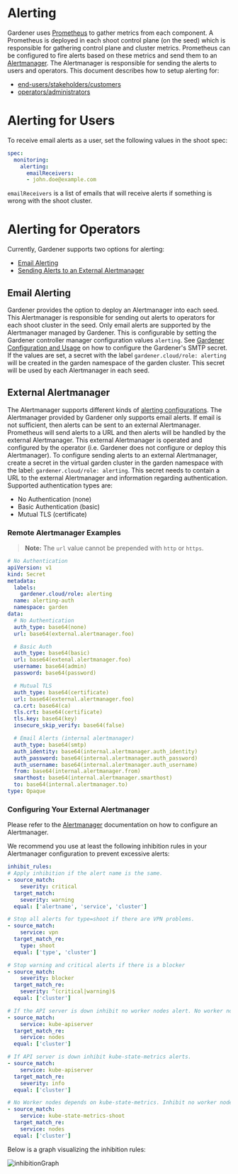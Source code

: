 # Alerting

Gardener uses [Prometheus](https://prometheus.io/) to gather metrics from each component. A Prometheus is deployed in each shoot control plane (on the seed) which is responsible for gathering control plane and cluster metrics. Prometheus can be configured to fire alerts based on these metrics and send them to an [Alertmanager](https://prometheus.io/docs/alerting/alertmanager/). The Alertmanager is responsible for sending the alerts to users and operators. This document describes how to setup alerting for:

- [end-users/stakeholders/customers](#alerting-for-users)
- [operators/administrators](#alerting-for-operators)

# Alerting for Users

To receive email alerts as a user, set the following values in the shoot spec:

```yaml
spec:
  monitoring:
    alerting:
      emailReceivers:
      - john.doe@example.com
```

`emailReceivers` is a list of emails that will receive alerts if something is wrong with the shoot cluster.

# Alerting for Operators

Currently, Gardener supports two options for alerting:

- [Email Alerting](#email-alerting)
- [Sending Alerts to an External Alertmanager](#external-alertmanager)

## Email Alerting

Gardener provides the option to deploy an Alertmanager into each seed. This Alertmanager is responsible for sending out alerts to operators for each shoot cluster in the seed. Only email alerts are supported by the Alertmanager managed by Gardener. This is configurable by setting the Gardener controller manager configuration values `alerting`. See [Gardener Configuration and Usage](../operations/configuration.md) on how to configure the Gardener's SMTP secret. If the values are set, a secret with the label `gardener.cloud/role: alerting` will be created in the garden namespace of the garden cluster. This secret will be used by each Alertmanager in each seed.

## External Alertmanager

The Alertmanager supports different kinds of [alerting configurations](https://prometheus.io/docs/alerting/configuration/). The Alertmanager provided by Gardener only supports email alerts. If email is not sufficient, then alerts can be sent to an external Alertmanager. Prometheus will send alerts to a URL and then alerts will be handled by the external Alertmanager. This external Alertmanager is operated and configured by the operator (i.e. Gardener does not configure or deploy this Alertmanager). To configure sending alerts to an external Alertmanager, create a secret in the virtual garden cluster in the garden namespace with the label: `gardener.cloud/role: alerting`. This secret needs to contain a URL to the external Alertmanager and information regarding authentication. Supported authentication types are:

- No Authentication (none)
- Basic Authentication (basic)
- Mutual TLS (certificate)

### Remote Alertmanager Examples

> **Note:** The `url` value cannot be prepended with `http` or `https`.

```yaml
# No Authentication
apiVersion: v1
kind: Secret
metadata:
  labels:
    gardener.cloud/role: alerting
  name: alerting-auth
  namespace: garden
data:
  # No Authentication
  auth_type: base64(none)
  url: base64(external.alertmanager.foo)

  # Basic Auth
  auth_type: base64(basic)
  url: base64(extenal.alertmanager.foo)
  username: base64(admin)
  password: base64(password)

  # Mutual TLS
  auth_type: base64(certificate)
  url: base64(external.alertmanager.foo)
  ca.crt: base64(ca)
  tls.crt: base64(certificate)
  tls.key: base64(key)
  insecure_skip_verify: base64(false)

  # Email Alerts (internal alertmanager)
  auth_type: base64(smtp)
  auth_identity: base64(internal.alertmanager.auth_identity)
  auth_password: base64(internal.alertmanager.auth_password)
  auth_username: base64(internal.alertmanager.auth_username)
  from: base64(internal.alertmanager.from)
  smarthost: base64(internal.alertmanager.smarthost)
  to: base64(internal.alertmanager.to)
type: Opaque
```

### Configuring Your External Alertmanager

Please refer to the [Alertmanager](https://prometheus.io/docs/alerting/alertmanager/) documentation on how to configure an Alertmanager.

We recommend you use at least the following inhibition rules in your Alertmanager configuration to prevent excessive alerts:

```yaml
inhibit_rules:
# Apply inhibition if the alert name is the same.
- source_match:
    severity: critical
  target_match:
    severity: warning
  equal: ['alertname', 'service', 'cluster']

# Stop all alerts for type=shoot if there are VPN problems.
- source_match:
    service: vpn
  target_match_re:
    type: shoot
  equal: ['type', 'cluster']

# Stop warning and critical alerts if there is a blocker
- source_match:
    severity: blocker
  target_match_re:
    severity: ^(critical|warning)$
  equal: ['cluster']

# If the API server is down inhibit no worker nodes alert. No worker nodes depends on kube-state-metrics which depends on the API server.
- source_match:
    service: kube-apiserver
  target_match_re:
    service: nodes
  equal: ['cluster']

# If API server is down inhibit kube-state-metrics alerts.
- source_match:
    service: kube-apiserver
  target_match_re:
    severity: info
  equal: ['cluster']

# No Worker nodes depends on kube-state-metrics. Inhibit no worker nodes if kube-state-metrics is down.
- source_match:
    service: kube-state-metrics-shoot
  target_match_re:
    service: nodes
  equal: ['cluster']
```

Below is a graph visualizing the inhibition rules:

![inhibitionGraph](../development/content/alertInhibitionGraph.png)
